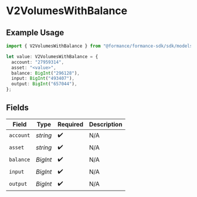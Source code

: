 # V2VolumesWithBalance

## Example Usage

```typescript
import { V2VolumesWithBalance } from "@formance/formance-sdk/sdk/models/shared";

let value: V2VolumesWithBalance = {
  account: "27959314",
  asset: "<value>",
  balance: BigInt("296128"),
  input: BigInt("493407"),
  output: BigInt("657044"),
};
```

## Fields

| Field              | Type               | Required           | Description        |
| ------------------ | ------------------ | ------------------ | ------------------ |
| `account`          | *string*           | :heavy_check_mark: | N/A                |
| `asset`            | *string*           | :heavy_check_mark: | N/A                |
| `balance`          | *BigInt*           | :heavy_check_mark: | N/A                |
| `input`            | *BigInt*           | :heavy_check_mark: | N/A                |
| `output`           | *BigInt*           | :heavy_check_mark: | N/A                |